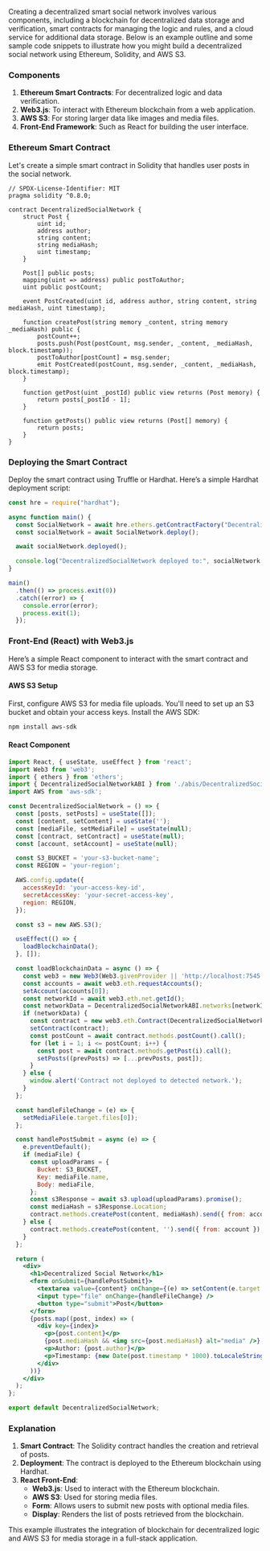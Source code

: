Creating a decentralized smart social network involves various components, including a blockchain for decentralized data storage and verification, smart contracts for managing the logic and rules, and a cloud service for additional data storage. Below is an example outline and some sample code snippets to illustrate how you might build a decentralized social network using Ethereum, Solidity, and AWS S3.

### Components

1. **Ethereum Smart Contracts**: For decentralized logic and data verification.
2. **Web3.js**: To interact with Ethereum blockchain from a web application.
3. **AWS S3**: For storing larger data like images and media files.
4. **Front-End Framework**: Such as React for building the user interface.

### Ethereum Smart Contract

Let's create a simple smart contract in Solidity that handles user posts in the social network.

```solidity
// SPDX-License-Identifier: MIT
pragma solidity ^0.8.0;

contract DecentralizedSocialNetwork {
    struct Post {
        uint id;
        address author;
        string content;
        string mediaHash;
        uint timestamp;
    }

    Post[] public posts;
    mapping(uint => address) public postToAuthor;
    uint public postCount;

    event PostCreated(uint id, address author, string content, string mediaHash, uint timestamp);

    function createPost(string memory _content, string memory _mediaHash) public {
        postCount++;
        posts.push(Post(postCount, msg.sender, _content, _mediaHash, block.timestamp));
        postToAuthor[postCount] = msg.sender;
        emit PostCreated(postCount, msg.sender, _content, _mediaHash, block.timestamp);
    }

    function getPost(uint _postId) public view returns (Post memory) {
        return posts[_postId - 1];
    }

    function getPosts() public view returns (Post[] memory) {
        return posts;
    }
}
```

### Deploying the Smart Contract

Deploy the smart contract using Truffle or Hardhat. Here’s a simple Hardhat deployment script:

```javascript
const hre = require("hardhat");

async function main() {
  const SocialNetwork = await hre.ethers.getContractFactory("DecentralizedSocialNetwork");
  const socialNetwork = await SocialNetwork.deploy();

  await socialNetwork.deployed();

  console.log("DecentralizedSocialNetwork deployed to:", socialNetwork.address);
}

main()
  .then(() => process.exit(0))
  .catch((error) => {
    console.error(error);
    process.exit(1);
  });
```

### Front-End (React) with Web3.js

Here’s a simple React component to interact with the smart contract and AWS S3 for media storage.

#### AWS S3 Setup

First, configure AWS S3 for media file uploads. You'll need to set up an S3 bucket and obtain your access keys. Install the AWS SDK:

```sh
npm install aws-sdk
```

#### React Component

```jsx
import React, { useState, useEffect } from 'react';
import Web3 from 'web3';
import { ethers } from 'ethers';
import { DecentralizedSocialNetworkABI } from './abis/DecentralizedSocialNetwork.json';
import AWS from 'aws-sdk';

const DecentralizedSocialNetwork = () => {
  const [posts, setPosts] = useState([]);
  const [content, setContent] = useState('');
  const [mediaFile, setMediaFile] = useState(null);
  const [contract, setContract] = useState(null);
  const [account, setAccount] = useState(null);

  const S3_BUCKET = 'your-s3-bucket-name';
  const REGION = 'your-region';

  AWS.config.update({
    accessKeyId: 'your-access-key-id',
    secretAccessKey: 'your-secret-access-key',
    region: REGION,
  });

  const s3 = new AWS.S3();

  useEffect(() => {
    loadBlockchainData();
  }, []);

  const loadBlockchainData = async () => {
    const web3 = new Web3(Web3.givenProvider || 'http://localhost:7545');
    const accounts = await web3.eth.requestAccounts();
    setAccount(accounts[0]);
    const networkId = await web3.eth.net.getId();
    const networkData = DecentralizedSocialNetworkABI.networks[networkId];
    if (networkData) {
      const contract = new web3.eth.Contract(DecentralizedSocialNetworkABI.abi, networkData.address);
      setContract(contract);
      const postCount = await contract.methods.postCount().call();
      for (let i = 1; i <= postCount; i++) {
        const post = await contract.methods.getPost(i).call();
        setPosts((prevPosts) => [...prevPosts, post]);
      }
    } else {
      window.alert('Contract not deployed to detected network.');
    }
  };

  const handleFileChange = (e) => {
    setMediaFile(e.target.files[0]);
  };

  const handlePostSubmit = async (e) => {
    e.preventDefault();
    if (mediaFile) {
      const uploadParams = {
        Bucket: S3_BUCKET,
        Key: mediaFile.name,
        Body: mediaFile,
      };
      const s3Response = await s3.upload(uploadParams).promise();
      const mediaHash = s3Response.Location;
      contract.methods.createPost(content, mediaHash).send({ from: account });
    } else {
      contract.methods.createPost(content, '').send({ from: account });
    }
  };

  return (
    <div>
      <h1>Decentralized Social Network</h1>
      <form onSubmit={handlePostSubmit}>
        <textarea value={content} onChange={(e) => setContent(e.target.value)} />
        <input type="file" onChange={handleFileChange} />
        <button type="submit">Post</button>
      </form>
      {posts.map((post, index) => (
        <div key={index}>
          <p>{post.content}</p>
          {post.mediaHash && <img src={post.mediaHash} alt="media" />}
          <p>Author: {post.author}</p>
          <p>Timestamp: {new Date(post.timestamp * 1000).toLocaleString()}</p>
        </div>
      ))}
    </div>
  );
};

export default DecentralizedSocialNetwork;
```

### Explanation

1. **Smart Contract**: The Solidity contract handles the creation and retrieval of posts.
2. **Deployment**: The contract is deployed to the Ethereum blockchain using Hardhat.
3. **React Front-End**:
   - **Web3.js**: Used to interact with the Ethereum blockchain.
   - **AWS S3**: Used for storing media files.
   - **Form**: Allows users to submit new posts with optional media files.
   - **Display**: Renders the list of posts retrieved from the blockchain.

This example illustrates the integration of blockchain for decentralized logic and AWS S3 for media storage in a full-stack application.
